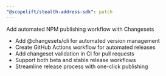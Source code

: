 ```yaml
---
"@scopelift/stealth-address-sdk": patch
---
```


Add automated NPM publishing workflow with Changesets

- Add @changesets/cli for automated version management
- Create GitHub Actions workflow for automated releases
- Add changeset validation in CI for pull requests  
- Support both beta and stable release workflows
- Streamline release process with one-click publishing
